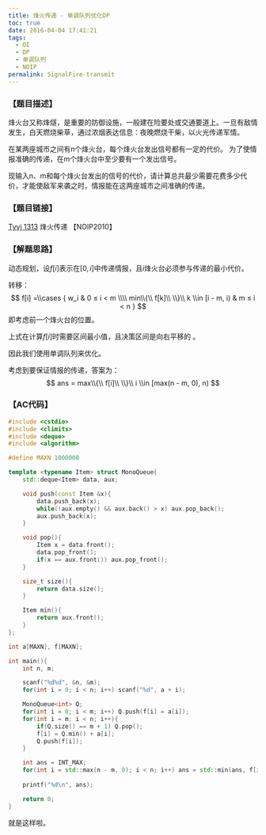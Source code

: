 ```yaml
---
title: 烽火传递 - 单调队列优化DP
toc: true
date: 2016-04-04 17:41:21
tags:
  - OI
  - DP
  - 单调队列
  - NOIP
permalink: SignalFire-transmit
---
```


### 【题目描述】
烽火台又称烽燧，是重要的防御设施，一般建在险要处或交通要道上。一旦有敌情发生，白天燃烧柴草，通过浓烟表达信息：夜晚燃烧干柴，以火光传递军情。

在某两座城市之间有n个烽火台，每个烽火台发出信号都有一定的代价。
为了使情报准确的传递，在m个烽火台中至少要有一个发出信号。

现输入n、m和每个烽火台发出的信号的代价，请计算总共最少需要花费多少代价，才能使敌军来袭之时，情报能在这两座城市之间准确的传递。

### 【题目链接】
[Tyvj 1313](http://www.tyvj.cn/p/1313) 烽火传递 【NOIP2010】

<!--more-->

### 【解题思路】
动态规划，设$f[i]$表示在$[0, i]$中传递情报，且$i$烽火台必须参与传递的最小代价。

转移：
$$
f[i] =\\cases {
w_i & 0 ≤ i < m
\\\\ min\\{\\ f[k]\\ \\}\\ k \\in [i - m, i) & m ≤ i < n
}
$$
即考虑前一个烽火台的位置。

上式在计算$f[i]$时需要区间最小值，且决策区间是向右平移的 。

因此我们使用单调队列来优化。

考虑到要保证情报的传递，答案为：
$$
ans = max\\{\\ f[i]\\ \\}\\ i \\in [max(n - m, 0), n)
$$

### 【AC代码】
```c++
#include <cstdio>
#include <climits>
#include <deque>
#include <algorithm>

#define MAXN 1000000

template <typename Item> struct MonoQueue{
    std::deque<Item> data, aux;

    void push(const Item &x){
        data.push_back(x);
        while(!aux.empty() && aux.back() > x) aux.pop_back();
        aux.push_back(x);
    }

    void pop(){
        Item x = data.front();
        data.pop_front();
        if(x == aux.front()) aux.pop_front();
    }

    size_t size(){
        return data.size();
    }

    Item min(){
        return aux.front();
    }
};

int a[MAXN], f[MAXN];

int main(){
    int n, m;

    scanf("%d%d", &n, &m);
    for(int i = 0; i < n; i++) scanf("%d", a + i);

    MonoQueue<int> Q;
    for(int i = 0; i < m; i++) Q.push(f[i] = a[i]);
    for(int i = m; i < n; i++){
        if(Q.size() == m + 1) Q.pop();
        f[i] = Q.min() + a[i];
        Q.push(f[i]);
    }

    int ans = INT_MAX;
    for(int i = std::max(n - m, 0); i < n; i++) ans = std::min(ans, f[i]);
        
    printf("%d\n", ans);

    return 0;
}

```
就是这样啦。
